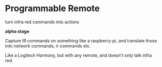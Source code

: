 # Programmable Remote

turn infra red commands into actions

**alpha stage**

Capture IR commands on something like a raspberry-pi, and translate those into network commands, ir commands etc.

Like a Logitech Harmony, but with any remote, and doesn't only talk infra red.
